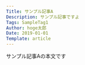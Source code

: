 ```yaml
---
Title: サンプル記事A
Description: サンプル記事ですよ
Tags: SampleTag1
Author: hoge太郎
Date: 2019-01-01
Template: article
---
```

サンプル記事Aの本文です
